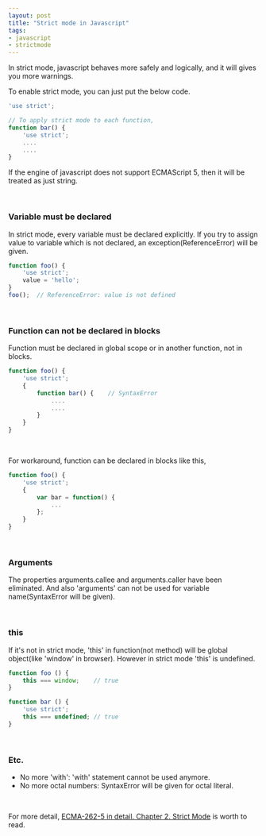 ```yaml
---
layout: post
title: "Strict mode in Javascript"
tags:
- javascript
- strictmode
---
```

In strict mode, javascript behaves more safely and logically, and  it will gives you more warnings.

To enable strict mode, you can just put the below code.

~~~javascript
'use strict';

// To apply strict mode to each function,
function bar() {
    'use strict';
    ....
    ....
}
~~~

If the engine of javascript does not support ECMAScript 5, then it will be treated as just string.

<br>


### Variable must be declared
In strict mode, every variable must be declared explicitly. If you try to assign value to variable which is not declared, an exception(ReferenceError) will be given.

~~~javascript
function foo() {
    'use strict';
    value = 'hello';
}
foo();  // ReferenceError: value is not defined
~~~
<br>


### Function can not be declared in blocks
Function must be declared in global scope or in another function, not in blocks.

~~~javascript
function foo() {
    'use strict';
    {
        function bar() {    // SyntaxError
            ....
            ....
        }
    }
}
~~~
<br>


For workaround, function can be declared in blocks like this,

~~~javascript
function foo() {
    'use strict';
    {
        var bar = function() {
            ...
        };
    }
}
~~~
<br>


### Arguments
The properties arguments.callee and arguments.caller have been eliminated. And also 'arguments' can not be used for variable name(SyntaxError will be given).

<br>


### this
If it's not in strict mode, 'this' in function(not method) will be global object(like 'window' in browser). However in strict mode 'this' is undefined.

~~~javascript
function foo () {
    this === window;    // true
}

function bar () {
    'use strict';
    this === undefined; // true
}
~~~
<br>


### Etc.
* No more 'with': 'with' statement cannot be used anymore.
* No more octal numbers: SyntaxError will be given for octal literal.

<br>

For more detail, [ECMA-262-5 in detail. Chapter 2. Strict Mode](http://dmitrysoshnikov.com/ecmascript/es5-chapter-2-strict-mode/) is worth to read.
